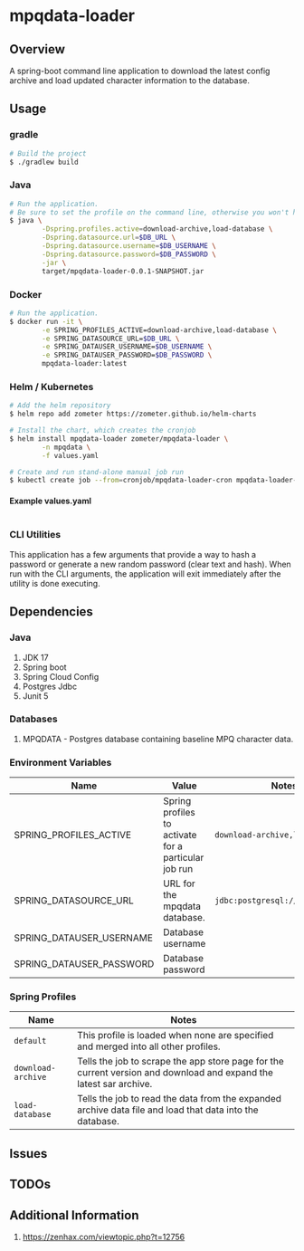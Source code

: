# mpqdata-loader

## Overview

A spring-boot command line application to download the latest config
archive and load updated character information to the database.

## Usage

### gradle

````bash
# Build the project
$ ./gradlew build
````

### Java

````bash
# Run the application.
# Be sure to set the profile on the command line, otherwise you won't have a data source.
$ java \
		-Dspring.profiles.active=download-archive,load-database \
		-Dspring.datasource.url=$DB_URL \
		-Dspring.datasource.username=$DB_USERNAME \
		-Dspring.datasource.password=$DB_PASSWORD \
		-jar \
		target/mpqdata-loader-0.0.1-SNAPSHOT.jar
````

### Docker

````bash
# Run the application.
$ docker run -it \
		-e SPRING_PROFILES_ACTIVE=download-archive,load-database \
		-e SPRING_DATASOURCE_URL=$DB_URL \
		-e SPRING_DATAUSER_USERNAME=$DB_USERNAME \
		-e SPRING_DATAUSER_PASSWORD=$DB_PASSWORD \
		mpqdata-loader:latest
````

### Helm / Kubernetes

```bash
# Add the helm repository
$ helm repo add zometer https://zometer.github.io/helm-charts

# Install the chart, which creates the cronjob
$ helm install mpqdata-loader zometer/mpqdata-loader \
		-n mpqdata \
		-f values.yaml

# Create and run stand-alone manual job run
$ kubectl create job --from=cronjob/mpqdata-loader-cron mpqdata-loader-job -n mpqdata
```

#### Example values.yaml

```yaml
```

### CLI Utilities

This application has a few arguments that provide a way to hash a password
or generate a new random password (clear text and hash). When run with the
CLI arguments, the application will exit immediately after the utility is
done executing.


## Dependencies

### Java

1. JDK 17
1. Spring boot
1. Spring Cloud Config
1. Postgres Jdbc
1. Junit 5

### Databases

1. MPQDATA - Postgres database containing baseline MPQ character data.

### Environment Variables

| Name                     | Value                                                | Notes / Example      |
|--------------------------|------------------------------------------------------|----------------------|
| SPRING_PROFILES_ACTIVE   | Spring profiles to activate for a particular job run | `download-archive,load-database` |
| SPRING_DATASOURCE_URL    | URL for the mpqdata database. | `jdbc:postgresql://localhost:5432/mpqdata`      |
| SPRING_DATAUSER_USERNAME | Database username             | |
| SPRING_DATAUSER_PASSWORD | Database password             | |


### Spring Profiles

| Name              | Notes |
|-------------------|-------|
| `default`         | This profile is loaded when none are specified and merged into all other profiles. |
| `download-archive` | Tells the job to scrape the app store page for the current version and download and expand the latest sar archive. |
| `load-database`    | Tells the job to read the data from the expanded archive data file and load that data into the database. | |


## Issues

## TODOs


## Additional Information

1. https://zenhax.com/viewtopic.php?t=12756


